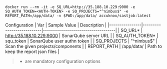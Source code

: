 # 

```
docker run --rm -it -e SQ_URL=http://35.188.10.229:9000 -e SQ_AUTH_TOKEN=<AUTH-TOKEN> -e SQ_PROJECTS="^nimbus$" -e REPORT_PATH=/app/data/ -v $PWD:/app/data/ accuknox/sastjob:latest
```

Configuration
|      Var       | Sample Value              | Description                        |
|----------------|---------------------------|------------------------------------|
| SQ_URL*        | http://35.188.10.229:9000 | SonarQube server URL               |
| SQ_AUTH_TOKEN* | squ_token                 | SonarQube user authn token         |
| SQ_PROJECTS    | "^nimbus$"                | Scan the given projects/components |
| REPORT_PATH    | /app/data/                | Path to keep the report json files |

> * are mandatory configuration options
